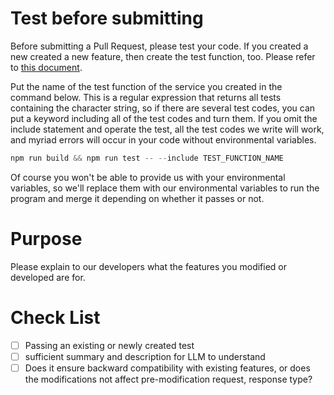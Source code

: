 # Test before submitting

Before submitting a Pull Request, please test your code. If you created a new created a new feature, then create the test function, too. Please refer to [this document](../CONTRIBUTING.md).

Put the name of the test function of the service you created in the command below.
This is a regular expression that returns all tests containing the character string, so if there are several test codes, you can put a keyword including all of the test codes and turn them.
If you omit the include statement and operate the test, all the test codes we write will work, and myriad errors will occur in your code without environmental variables.

```ts
npm run build && npm run test -- --include TEST_FUNCTION_NAME
```

Of course you won't be able to provide us with your environmental variables, so we'll replace them with our environmental variables to run the program and merge it depending on whether it passes or not.

# Purpose

Please explain to our developers what the features you modified or developed are for.

# Check List

- [ ] Passing an existing or newly created test
- [ ] sufficient summary and description for LLM to understand
- [ ] Does it ensure backward compatibility with existing features, or does the modifications not affect pre-modification request, response type?
